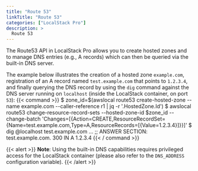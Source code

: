 ```yaml
---
title: "Route 53"
linkTitle: "Route 53"
categories: ["LocalStack Pro"]
description: >
  Route 53
---
```


The Route53 API in LocalStack Pro allows you to create hosted zones and to manage DNS entries (e.g., A records) which can then be queried via the built-in DNS server.

The example below illustrates the creation of a hosted zone `example.com`, registration of an A record named `test.example.com` that points to `1.2.3.4`, and finally querying the DNS record by using the `dig` command against the DNS server running on `localhost` (inside the LocalStack container, on port `53`):
{{< command >}}
$ zone_id=$(awslocal route53 create-hosted-zone --name example.com --caller-reference r1 | jq -r '.HostedZone.Id')
$ awslocal route53 change-resource-record-sets --hosted-zone-id $zone_id --change-batch 'Changes=[{Action=CREATE,ResourceRecordSet={Name=test.example.com,Type=A,ResourceRecords=[{Value=1.2.3.4}]}}]'
$ dig @localhost test.example.com
...
;; ANSWER SECTION:
test.example.com.	300	IN	A	1.2.3.4
{{< / command >}}

{{< alert >}}
**Note**: Using the built-in DNS capabilities requires privileged access for the LocalStack container (please also refer to the `DNS_ADDRESS` configuration variable).
{{< /alert >}}
